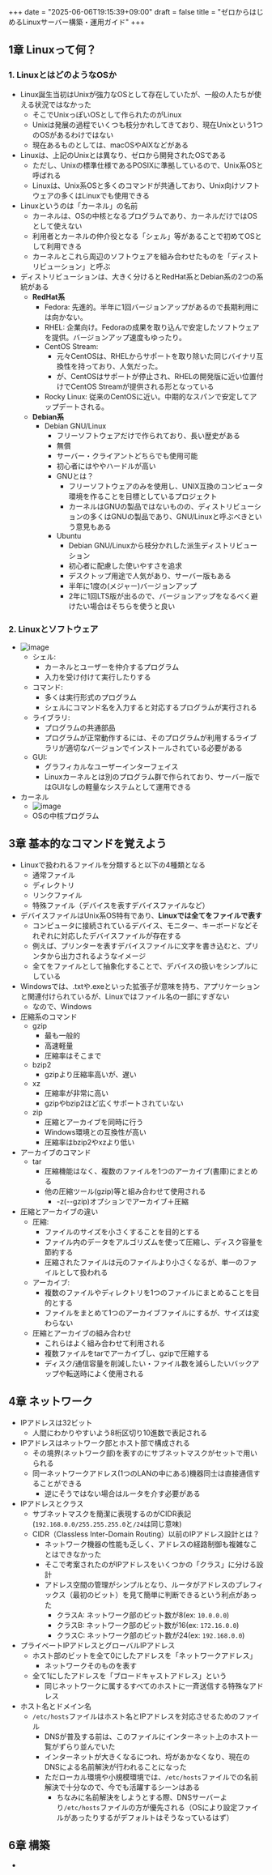 +++
date = "2025-06-06T19:15:39+09:00"
draft = false
title = "ゼロからはじめるLinuxサーバー構築・運用ガイド"
+++


## 1章 Linuxって何？

### 1. LinuxとはどのようなOSか

- Linux誕生当初はUnixが強力なOSとして存在していたが、一般の人たちが使える状況ではなかった
  - そこでUnixっぽいOSとして作られたのがLinux
  - Unixは発展の過程でいくつも枝分かれしてきており、現在Unixという1つのOSがあるわけではない
  - 現在あるものとしては、macOSやAIXなどがある
- Linuxは、上記のUnixとは異なり、ゼロから開発されたOSである
  - ただし、Unixの標準仕様であるPOSIXに準拠しているので、Unix系OSと呼ばれる
  - Linuxは、Unix系OSと多くのコマンドが共通しており、Unix向けソフトウェアの多くはLinuxでも使用できる
- Linuxというのは「カーネル」の名前
  - カーネルは、OSの中核となるプログラムであり、カーネルだけではOSとして使えない
  - 利用者とカーネルの仲介役となる「シェル」等があることで初めてOSとして利用できる
  - カーネルとこれら周辺のソフトウェアを組み合わせたものを「ディストリビューション」と呼ぶ
- ディストリビューションは、大きく分けるとRedHat系とDebian系の2つの系統がある
  - **RedHat系**
    - Fedora: 先進的。半年に1回バージョンアップがあるので長期利用には向かない。
    - RHEL: 企業向け。Fedoraの成果を取り込んで安定したソフトウェアを提供。バージョンアップ速度もゆったり。
    - CentOS Stream: 
      - 元々CentOSは、RHELからサポートを取り除いた同じバイナリ互換性を持っており、人気だった。
      - が、CentOSはサポートが停止され、RHELの開発版に近い位置付けでCentOS Streamが提供される形となっている
    - Rocky Linux: 従来のCentOSに近い。中期的なスパンで安定してアップデートされる。
  - **Debian系**
    - Debian GNU/Linux
      - フリーソフトウェアだけで作られており、長い歴史がある
      - 無償
      - サーバー・クライアントどちらでも使用可能
      - 初心者にはややハードルが高い
      - GNUとは？
        - フリーソフトウェアのみを使用し、UNIX互換のコンピュータ環境を作ることを目標としているプロジェクト
        - カーネルはGNUの製品ではないものの、ディストリビューションの多くはGNUの製品であり、GNU/Linuxと呼ぶべきという意見もある
      - Ubuntu
        - Debian GNU/Linuxから枝分かれした派生ディストリビューション
        - 初心者に配慮した使いやすさを追求
        - デスクトップ用途で人気があり、サーバー版もある
        - 半年に1度の(メジャー)バージョンアップ
        - 2年に1回LTS版が出るので、バージョンアップをなるべく避けたい場合はそちらを使うと良い

### 2. Linuxとソフトウェア

- ![image](https://www.pc-koubou.jp/magazine/wp-content/uploads/2019/03/iiyama_linux_01.png)
  - シェル:
    - カーネルとユーザーを仲介するプログラム
    - 入力を受け付けて実行したりする
  - コマンド:
    - 多くは実行形式のプログラム
    - シェルにコマンド名を入力すると対応するプログラムが実行される
  - ライブラリ:
    - プログラムの共通部品
    - プログラムが正常動作するには、そのプログラムが利用するライブラリが適切なバージョンでインストールされている必要がある
  - GUI:
    - グラフィカルなユーザーインターフェイス
    - Linuxカーネルとは別のプログラム群で作られており、サーバー版ではGUIなしの軽量なシステムとして運用できる
- カーネル
  - ![image](https://cdn-xtech.nikkei.com/atcl/nxt/column/18/02898/072200001/zu02.jpg?__scale=w:500,h:273&_sh=0f1067090c)
  - OSの中核プログラム

## 3章 基本的なコマンドを覚えよう

- Linuxで扱われるファイルを分類すると以下の4種類となる
  - 通常ファイル
  - ディレクトリ
  - リンクファイル
  - 特殊ファイル（デバイスを表すデバイスファイルなど）
- デバイスファイルはUnix系OS特有であり、**Linuxでは全てをファイルで表す**
  - コンピュータに接続されているデバイス、モニター、キーボードなどそれぞれに対応したデバイスファイルが存在する
  - 例えば、プリンターを表すデバイスファイルに文字を書き込むと、プリンタから出力されるようなイメージ
  - 全てをファイルとして抽象化することで、デバイスの扱いをシンプルにしている
- Windowsでは、.txtや.exeといった拡張子が意味を持ち、アプリケーションと関連付けられているが、Linuxではファイル名の一部にすぎない
  - なので、Windows
- 圧縮系のコマンド
  - gzip
    - 最も一般的
    - 高速軽量
    - 圧縮率はそこまで
  - bzip2
    - gzipより圧縮率高いが、遅い
  - xz
    - 圧縮率が非常に高い
    - gzipやbzip2ほど広くサポートされていない
  - zip
    - 圧縮とアーカイブを同時に行う
    - Windows環境との互換性が高い
    - 圧縮率はbzip2やxzより低い
- アーカイブのコマンド
  - tar
    - 圧縮機能はなく、複数のファイルを1つのアーカイブ(書庫)にまとめる
    - 他の圧縮ツール(gzip)等と組み合わせて使用される
      - -z(--gzip)オプションでアーカイブ＋圧縮
- 圧縮とアーカイブの違い
  - 圧縮:
    - ファイルのサイズを小さくすることを目的とする
    - ファイル内のデータをアルゴリズムを使って圧縮し、ディスク容量を節約する
    - 圧縮されたファイルは元のファイルより小さくなるが、単一のファイルとして扱われる
  - アーカイブ:
    - 複数のファイルやディレクトリを1つのファイルにまとめることを目的とする
    - ファイルをまとめて1つのアーカイブファイルにするが、サイズは変わらない
  - 圧縮とアーカイブの組み合わせ
    - これらはよく組み合わせて利用される
    - 複数ファイルをtarでアーカイブし、gzipで圧縮する
    - ディスク/通信容量を削減したい・ファイル数を減らしたいバックアップや転送時によく使用される

## 4章 ネットワーク

- IPアドレスは32ビット
  - 人間にわかりやすいよう8桁区切り10進数で表記される
- IPアドレスはネットワーク部とホスト部で構成される
  - その境界(ネットワーク部)を表すのにサブネットマスクがセットで用いられる
  - 同一ネットワークアドレス(1つのLANの中にある)機器同士は直接通信することができる
    - 逆にそうではない場合はルータを介す必要がある
- IPアドレスとクラス
  - サブネットマスクを簡潔に表現するのがCIDR表記(`192.168.0.0/255.255.255.0`と`/24`は同じ意味)
  - CIDR（Classless Inter-Domain Routing）以前のIPアドレス設計とは？
    - ネットワーク機器の性能も乏しく、アドレスの経路制御も複雑なことはできなかった
    - そこで考案されたのがIPアドレスをいくつかの「クラス」に分ける設計
    - アドレス空間の管理がシンプルとなり、ルータがアドレスのプレフィックス（最初のビット）を見て簡単に判断できるという利点があった
      - クラスA: ネットワーク部のビット数が8(ex: `10.0.0.0`)
      - クラスB: ネットワーク部のビット数が16(ex: `172.16.0.0`)
      - クラスC: ネットワーク部のビット数が24(ex: `192.168.0.0`)
- プライベートIPアドレスとグローバルIPアドレス
  - ホスト部のビットを全て0にしたアドレスを「ネットワークアドレス」
    - ネットワークそのものを表す
  - 全て1にしたアドレスを「ブロードキャストアドレス」という
    - 同じネットワークに属するすべてのホストに一斉送信する特殊なアドレス
- ホスト名とドメイン名
  - `/etc/hosts`ファイルはホスト名とIPアドレスを対応させるためのファイル
    - DNSが普及する前は、このファイルにインターネット上のホスト一覧がずらり並んでいた
    - インターネットが大きくなるにつれ、埒があかなくなり、現在のDNSによる名前解決が行われることになった
    - ただローカル環境や小規模環境では、`/etc/hosts`ファイルでの名前解決で十分なので、今でも活躍するシーンはある
      - ちなみに名前解決をしようとする際、DNSサーバーより`/etc/hosts`ファイルの方が優先される（OSにより設定ファイルがあったりするがデフォルトはそうなっているはず）

## 6章 構築

- 